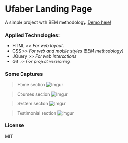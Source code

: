 # Ufaber Landing Page
A simple project with BEM methodology. [Demo here!](https://festive-heisenberg-a0f615.netlify.com/)
### Applied Technologies:
- HTML >> *For web layout.*
- CSS >> *For web and mobile styles (BEM methodology)*
- JQuery >> *For web interactions*
- Git >> *For project versioning*
### Some Captures
> Home section
![Imgur](https://i.imgur.com/IsMZ2MM.png)

>Courses section
![Imgur](https://i.imgur.com/2KdOpT3.png)

> System section
>![Imgur](https://i.imgur.com/vK0COMg.png)

> Testimonial section
> ![Imgur](https://i.imgur.com/RTIsNSF.png)
### License
MIT


